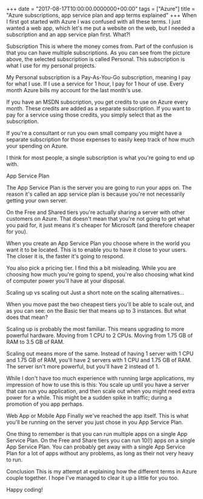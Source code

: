 +++
date = "2017-08-17T10:00:00.0000000+00:00"
tags = ["Azure"]
title = "Azure subscriptions, app service plan and app terms explained"
+++
When I first got started with Azure I was confused with all these terms. I just
wanted a web app, which let's me put a website on the web, but I needed a
subscription and an app service plan first. What?!



Subscription
This is where the money comes from. Part of the confusion is that you can have
multiple subscriptions. As you can see from the picture above, the selected
subscription is called Personal. This subscription is what I use for my personal
projects.

My Personal  subscription is a Pay-As-You-Go  subscription, meaning I pay for
what I use. If I use a service for 1 hour, I pay for 1 hour of use. Every month
Azure bills my account for the last month's use.

If you have an MSDN subscription, you get credits to use on Azure every month.
These credits are added as a separate subscription. If you want to pay for a
service using those credits, you simply select that as the subscription.

If you're a consultant or run you own small company you might have a separate
subscription for those expenses to easily keep track of how much your spending
on Azure.

I think for most people, a single subscription is what you're going to end up
with.

App Service Plan


The App Service Plan  is the server you are going to run your apps on. The
reason it's called an app service plan is because you're not necessarily getting
your own server.

On the Free  and Shared  tiers you're actually sharing a server with other
customers on Azure. That doesn't mean that you're not going to get what you paid
for, it just means it's cheaper for Microsoft (and therefore cheaper for you).

When you create an App Service Plan  you choose where in the world you want it
to be located. This is to enable you to have it close to your users. The closer
it is, the faster it's going to respond.

You also pick a pricing tier. I find this a bit misleading. While you are
choosing how much you're going to spend, you're also choosing what kind of
computer power you'll have at your disposal.

Scaling up vs scaling out
Just a short note on the scaling alternatives...

When you move past the two cheapest tiers you'll be able to scale out, and as
you can see: on the Basic  tier that means up to 3 instances. But what does that
mean?

Scaling up  is probably the most familiar. This means upgrading to more powerful
hardware. Moving from 1 CPU to 2 CPUs. Moving from 1.75 GB of RAM to 3.5 GB of
RAM.

Scaling out  means more of the same. Instead of having 1 server with 1 CPU and
1.75 GB of RAM, you'll have 2 servers with 1 CPU and 1.75 GB of RAM. The server
isn't more powerful, but you'll have 2 instead of 1.

While I don't have too much experience with running large applications, my
impression of how to use this is this: You scale up until you have a server that
can run you application, and then scale out when you might need extra power for
a while. This might be a sudden spike in traffic; during a promotion of you app
perhaps.

Web App or Mobile App
Finally we've reached the app itself. This is what you'll be running on the
server you just chose in you App Service Plan.

One thing to remember is that you can run multiple apps on a single App Service
Plan. On the Free  and Share  tiers you can run 10(!) apps on a single App
Service Plan. You can probably get away with a single App Service Plan  for a
lot of apps without any problems, as long as their not very heavy to run.

Conclusion
This is my attempt at explaining how the different terms in Azure couple
together. I hope I've managed to clear it up a little for you too.

Happy coding!
